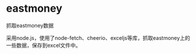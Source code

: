 # eastmoney
抓取eastmoney数据

采用node.js，使用了node-fetch、cheerio、exceljs等库，抓取eastmoney上的一些数据，保存到excel文件中。
